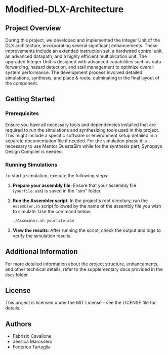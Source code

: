 # Modified-DLX-Architecture

## Project Overview
During this project, we developed and implemented the Integer Unit of the DLX architecture, incorporating several significant enhancements. These improvements include an extended instruction set, a hardwired control unit, an advanced datapath, and a highly efficient multiplication unit. The upgraded Integer Unit is designed with advanced capabilities such as data forwarding, hazard detection, and stall management to optimize overall system performance. The development process involved detailed simulations, synthesis, and place & route, culminating in the final layout of the component.

## Getting Started

### Prerequisites
Ensure you have all necessary tools and dependencies installed that are required to run the simulations and synthesizing tools used in this project. This might include a specific software or environment setup detailed in a separate documentation file if needed. For the simulation phase it is necessary to use Mentor QuestaSim while for the synthesis part, Synopsys Design Compiler is needed.

### Running Simulations
To start a simulation, execute the following steps:

1. **Prepare your assembly file**: Ensure that your assembly file (`yourfile.asm`) is saved in the "sim" folder.

2. **Run the Assembler script**: In the project's root directory, run the `Assembler.sh` script followed by the name of the assembly file you wish to simulate. Use the command below:
   ```bash
   ./Assembler.sh yourfile.asm

3. **View the results**: After running the script, check the output and logs to verify the simulation results.

## Additional Information
For more detailed information about the project structure, enhancements, and other technical details, refer to the supplementary docs provided in the `docs` folder.

## License
This project is licensed under the MIT License - see the LICENSE file for details.

## Authors
- Fabrizio Cavallone
- Jessica Marossero
- Federico Tartaglia
